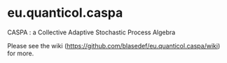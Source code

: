 # eu.quanticol.caspa
CASPA : a Collective Adaptive Stochastic Process Algebra

Please see the wiki (https://github.com/blasedef/eu.quanticol.caspa/wiki) for more.
